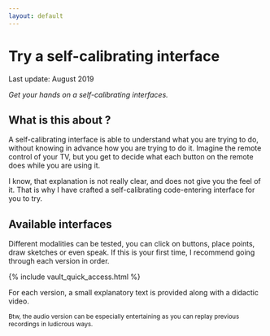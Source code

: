 ```yaml
---
layout: default
---
```


# Try a self-calibrating interface

Last update: August 2019

*Get your hands on a self-calibrating interfaces.*

## What is this about ?

A self-calibrating interface is able to understand what you are trying to do, without knowing in advance how you are trying to do it. Imagine the remote control of your TV, but you get to decide what each button on the remote does while you are using it.

I know, that explanation is not really clear, and does not give you the feel of it. That is why I have crafted a self-calibrating code-entering interface for you to try.

## Available interfaces

Different modalities can be tested, you can click on buttons, place points, draw sketches or even speak. If this is your first time, I recommend going through each version in order.

{% include vault_quick_access.html %}

For each version, a small explanatory text is provided along with a didactic video.

<p style="font-size: 0.75rem;">Btw, the audio version can be especially entertaining as you can replay previous recordings in ludicrous ways.</p>
